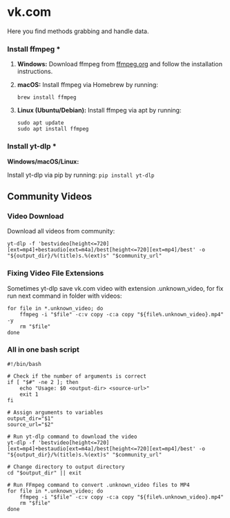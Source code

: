 
# vk.com

Here you find methods grabbing and handle data.

### Install ffmpeg *

1. **Windows:**
Download ffmpeg from [ffmpeg.org](https://ffmpeg.org/download.html) and follow the installation instructions.

2. **macOS:**
Install ffmpeg via Homebrew by running:
     ```
     brew install ffmpeg
     ```

3. **Linux (Ubuntu/Debian):**
Install ffmpeg via apt by running:
     ```
     sudo apt update
     sudo apt install ffmpeg
     ```

### Install yt-dlp *

**Windows/macOS/Linux:**

Install yt-dlp via pip by running:
     ```
     pip install yt-dlp
     ```

## Community Videos
### Video Download

Download all videos from community:
   ```
   yt-dlp -f 'bestvideo[height<=720][ext=mp4]+bestaudio[ext=m4a]/best[height<=720][ext=mp4]/best' -o "${output_dir}/%(title)s.%(ext)s" "$community_url"
   ```

### Fixing Video File Extensions

Sometimes yt-dlp save vk.com video with extension .unknown_video, for fix run next command in folder with videos:
```
for file in *.unknown_video; do
    ffmpeg -i "$file" -c:v copy -c:a copy "${file%.unknown_video}.mp4" -y
    rm "$file"
done
```

### All in one bash script
```
#!/bin/bash

# Check if the number of arguments is correct
if [ "$#" -ne 2 ]; then
    echo "Usage: $0 <output-dir> <source-url>"
    exit 1
fi

# Assign arguments to variables
output_dir="$1"
source_url="$2"

# Run yt-dlp command to download the video
yt-dlp -f 'bestvideo[height<=720][ext=mp4]+bestaudio[ext=m4a]/best[height<=720][ext=mp4]/best' -o "${output_dir}/%(title)s.%(ext)s" "$community_url"

# Change directory to output directory
cd "$output_dir" || exit

# Run FFmpeg command to convert .unknown_video files to MP4
for file in *.unknown_video; do
    ffmpeg -i "$file" -c:v copy -c:a copy "${file%.unknown_video}.mp4"
    rm "$file"
done
```
